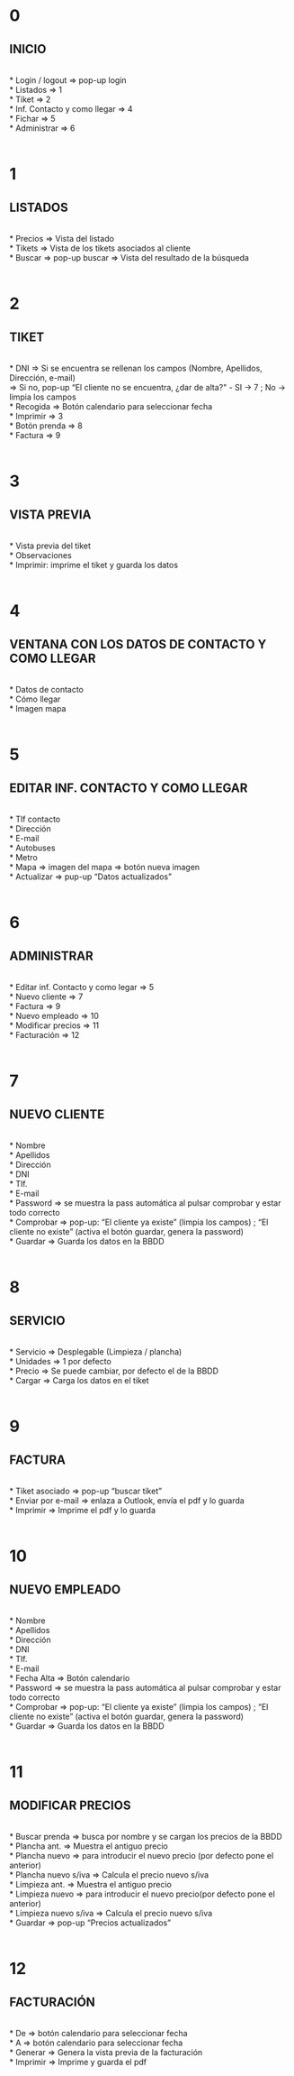 <h1>0</h1><h2>INICIO</h2> </br>
* Login / logout => pop-up login </br>
* Listados => 1 </br>
* Tiket  	=>	2 </br>
* Inf. Contacto y como llegar	=>	4 </br>
* Fichar	=>	5 </br>
* Administrar	=>	6 </br>
</br>
<h1>1</h1><h2>LISTADOS</h2> </br>
* Precios	=>	Vista del listado </br>
* Tikets	=>	Vista de los tikets asociados al cliente </br>
* Buscar	=>	pop-up buscar	=>	Vista del resultado de la búsqueda </br>
 </br>
<h1>2</h1><h2>TIKET</h2> </br>
* DNI	=>	Si se encuentra se rellenan los campos (Nombre, Apellidos, Dirección, e-mail) </br>
	=>	Si no, pop-up “El cliente no se encuentra, ¿dar de alta?" - SI -> 7 ; No -> limpia los campos </br>
* Recogida	=>	Botón calendario para seleccionar fecha </br>
* Imprimir	=>	3 </br>
* Botón prenda	=>	8 </br>
* Factura	=>	9 </br>
 </br>
<h1>3</h1><h2>VISTA PREVIA</h2> </br>
* Vista previa del tiket </br>
* Observaciones </br>
* Imprimir: imprime el tiket y guarda los datos </br>
 </br>
<h1>4</h1><h2>VENTANA CON LOS DATOS DE CONTACTO Y COMO LLEGAR</h2> </br>
* Datos de contacto </br>
* Cómo llegar </br>
* Imagen mapa </br>
 </br>
 <h1>5</h1><h2>EDITAR INF. CONTACTO Y COMO LLEGAR</h2> </br>
* Tlf contacto </br>
* Dirección </br>
* E-mail </br>
* Autobuses </br>
* Metro </br>
* Mapa	=>	imagen del mapa	=>	botón nueva imagen </br>
* Actualizar 	=>	pup-up “Datos actualizados” </br>
 </br>
<h1>6</h1><h2>ADMINISTRAR</h2> </br>
* Editar inf. Contacto y como legar	=>	5 </br>
* Nuevo cliente	=>	7 </br>
* Factura	=>	9 </br>
* Nuevo empleado	=>	10 </br>
* Modificar precios	=>	11 </br>
* Facturación	=>	12 </br>
 </br>
<h1>7</h1><h2>NUEVO CLIENTE</h2> </br>
* Nombre </br>
* Apellidos </br>
* Dirección </br>
* DNI </br>
* Tlf. </br>
* E-mail </br>
* Password	=>	se muestra la pass automática al pulsar comprobar y estar todo correcto </br>
* Comprobar => pop-up: “El cliente ya existe” (limpia los campos) ; “El cliente no existe” (activa el botón guardar, genera la password) </br>
* Guardar	=>	Guarda los datos en la BBDD </br>
 </br>
<h1>8</h1><h2>SERVICIO</h2> </br>
* Servicio	=>	Desplegable (Limpieza / plancha) </br>
* Unidades	=>	1 por defecto </br>
* Precio	=>	Se puede cambiar, por defecto el de la BBDD </br>
* Cargar	=>	Carga los datos en el tiket </br>
 </br>
<h1>9</h1><h2>FACTURA</h2> </br>
* Tiket asociado	=>	pop-up “buscar tiket” </br>
* Enviar por e-mail	=>	enlaza a Outlook, envía el pdf y lo guarda </br>
* Imprimir	=>	Imprime el pdf y lo guarda </br>
 </br>
<h1>10</h1><h2>NUEVO EMPLEADO</h2> </br>
* Nombre </br>
* Apellidos </br>
* Dirección </br>
* DNI </br>
* Tlf. </br>
* E-mail </br>
* Fecha Alta => Botón calendario </br>
* Password => se muestra la pass automática al pulsar comprobar y estar todo correcto </br>
* Comprobar => pop-up: “El cliente ya existe” (limpia los campos) ; “El cliente no existe” (activa el botón guardar, genera la password) </br>
* Guardar => Guarda los datos en la BBDD </br>
 </br>
<h1>11</h1><h2>MODIFICAR PRECIOS</h2> </br>
* Buscar prenda	=>	busca por nombre y se cargan los precios de la BBDD </br>
* Plancha ant. 	=>	Muestra el antiguo precio </br>
* Plancha nuevo	=>	para introducir el nuevo precio (por defecto pone el anterior) </br>
* Plancha nuevo s/iva	=>	Calcula el precio nuevo s/iva </br>
* Limpieza ant. 	=>	Muestra el antiguo precio </br>
* Limpieza nuevo	=>	para introducir el nuevo precio(por defecto pone el anterior) </br>
* Limpieza nuevo s/iva	=>	Calcula el precio nuevo s/iva </br>
* Guardar	=>	pop-up “Precios actualizados” </br>
 </br>
<h1>12</h1><h2>FACTURACIÓN</h2> </br>
* De	=>	botón calendario para seleccionar fecha </br>
* A	=>	botón calendario para seleccionar fecha </br>
* Generar	=>	Genera la vista previa de la facturación  </br>
* Imprimir	=>	Imprime y guarda el pdf </br>
 </br>
